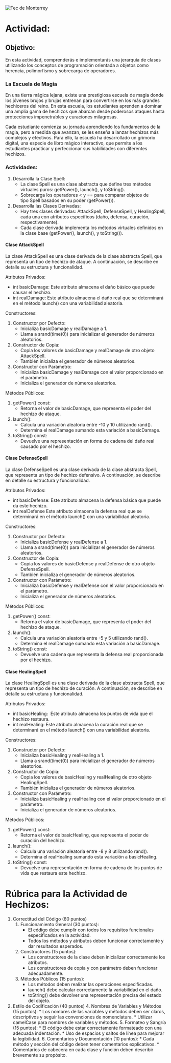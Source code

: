 ![Tec de Monterrey](../../images/logotecmty.png)
# Actividad:

## Objetivo:
En esta actividad, comprenderás e implementarás una jerarquía de clases utilizando los conceptos de programación orientada a objetos como herencia, polimorfismo y sobrecarga de operadores.

### La Escuela de Magia
En una tierra mágica lejana, existe una prestigiosa escuela de magia donde los jóvenes brujos y brujas entrenan para convertirse en los más grandes hechiceros del reino. En esta escuela, los estudiantes aprenden a dominar una amplia gama de hechizos que abarcan desde poderosos ataques hasta protecciones impenetrables y curaciones milagrosas.

Cada estudiante comienza su jornada aprendiendo los fundamentos de la magia, pero a medida que avanzan, se les enseña a lanzar hechizos más complejos y efectivos. Para ello, la escuela ha desarrollado un grimorio digital, una especie de libro mágico interactivo, que permite a los estudiantes practicar y perfeccionar sus habilidades con diferentes hechizos.

### Actividades:
1. Desarrolla la Clase Spell:
    * La clase Spell es una clase abstracta que define tres métodos virtuales puros: getPower(), launch(), y toString().
    * Sobrecarga los operadores < y == para comparar objetos de tipo Spell basados en su poder (getPower()).
2. Desarrolla las Clases Derivadas:
    * Hay tres clases derivadas: AttackSpell, DefenseSpell, y HealingSpell, cada una con atributos específicos (daño, defensa, curación, respectivamente).
    * Cada clase derivada implementa los métodos virtuales definidos en la clase base (getPower(), launch(), y toString()).

#### Clase AttackSpell
La clase AttackSpell es una clase derivada de la clase abstracta Spell, que representa un tipo de hechizo de ataque. A continuación, se describe en detalle su estructura y funcionalidad.

Atributos Privados:
* int basicDamage: Este atributo almacena el daño básico que puede causar el hechizo. 
* int realDamage: Este atributo almacena el daño real que se determinará en el método launch() con una variabilidad aleatoria. 

Constructores:
1. Constructor por Defecto:
    * Inicializa basicDamage y realDamage a 1. 
    * Llama a srand(time(0)) para inicializar el generador de números aleatorios. 
2. Constructor de Copia:
    * Copia los valores de basicDamage y realDamage de otro objeto AttackSpell. 
    * También inicializa el generador de números aleatorios. 
3. Constructor con Parámetro:
    * Inicializa basicDamage y realDamage con el valor proporcionado en el parámetro.
    * Inicializa el generador de números aleatorios. 

Métodos Públicos:
1. getPower() const:
    * Retorna el valor de basicDamage, que representa el poder del hechizo de ataque. 
2. launch():
    * Calcula una variación aleatoria entre -10 y 10 utilizando rand(). 
    * Determina el realDamage sumando esta variación a basicDamage. 
3. toString() const:
    * Devuelve una representación en forma de cadena del daño real causado por el hechizo. 

#### Clase DefenseSpell
La clase DefenseSpell es una clase derivada de la clase abstracta Spell, que representa un tipo de hechizo defensivo. A continuación, se describe en detalle su estructura y funcionalidad.

Atributos Privados:
* int basicDefense: Este atributo almacena la defensa básica que puede da este hechizo.
* int realDefense Este atributo almacena la defensa real que se determinará en el método launch() con una variabilidad aleatoria.

Constructores:
1. Constructor por Defecto:
    * Inicializa basicDefense y realDefense a 1. 
    * Llama a srand(time(0)) para inicializar el generador de números aleatorios. 
2. Constructor de Copia:
    * Copia los valores de basicDefense y realDefense de otro objeto DefenseSpell. 
    * También inicializa el generador de números aleatorios.
3. Constructor con Parámetro:
    * Inicializa basicDefense y realDefense con el valor proporcionado en el parámetro.
    * Inicializa el generador de números aleatorios. 

Métodos Públicos:
1. getPower() const:
    * Retorna el valor de basicDamage, que representa el poder del hechizo de ataque. 
2. launch():
    * Calcula una variación aleatoria entre -5 y 5 utilizando rand(). 
    * Determina el realDamage sumando esta variación a basicDamage. 
3. toString() const:
    * Devuelve una cadena que representa la defensa real proporcionada por el hechizo. 

#### Clase HealingSpell
La clase HealingSpell es una clase derivada de la clase abstracta Spell, que representa un tipo de hechizo de curación. A continuación, se describe en detalle su estructura y funcionalidad.

Atributos Privados:
* int basicHealing:  Este atributo almacena los puntos de vida que el hechizo restaura. 
* int realHealing: Este atributo almacena la curación real que se determinará en el método launch() con una variabilidad aleatoria. 

Constructores:
1. Constructor por Defecto:
    * Inicializa basicHealing y realHealing a 1. 
    * Llama a srand(time(0)) para inicializar el generador de números aleatorios. 
2. Constructor de Copia:
    * Copia los valores de basicHealing y realHealing de otro objeto HealingSpell. 
    * También inicializa el generador de números aleatorios. 
3. Constructor con Parámetro:
    * Inicializa basicHealing y realHealing con el valor proporcionado en el parámetro.
    * Inicializa el generador de números aleatorios. 

Métodos Públicos:
1. getPower() const:
    * Retorna el valor de basicHealing, que representa el poder de curación del hechizo.
2. launch():
    * Calcula una variación aleatoria entre -8 y 8 utilizando rand(). 
    * Determina el realHealing sumando esta variación a basicHealing. 
3. toString() const:
    * Devuelve una representación en forma de cadena de los puntos de vida que restaura este hechizo.

# Rúbrica para la Actividad de Hechizos:
1. Correctitud del Código (60 puntos)
    1. Funcionamiento General (30 puntos):
        * El código debe cumplir con todos los requisitos funcionales especificados en la actividad. 
        * Todos los métodos y atributos deben funcionar correctamente y dar resultados esperados. 
    2. Constructores (15 puntos):
        * Los constructores de la clase deben inicializar correctamente los atributos. 
        * Los constructores de copia y con parámetro deben funcionar adecuadamente. 
    3. Métodos Públicos (15 puntos):
        * Los métodos deben realizar las operaciones especificadas. 
        * launch() debe calcular correctamente la variabilidad en el daño. 
        * toString() debe devolver una representación precisa del estado del objeto. 
2. Estilo de Codificación (40 puntos)
    4. Nombres de Variables y Métodos (15 puntos):
        * Los nombres de las variables y métodos deben ser claros, descriptivos y seguir las convenciones de nomenclatura. 
        * Utilizar camelCase para nombres de variables y métodos. 
    5. Formateo y Sangría (15 puntos):
        * El código debe estar correctamente formateado con una adecuada indentación. 
        * Uso de espacios y saltos de línea para mejorar la legibilidad. 
    6. Comentarios y Documentación (10 puntos):
        * Cada método y sección del código deben tener comentarios explicativos. 
        * Comentarios de cabecera en cada clase y función deben describir brevemente su propósito. 